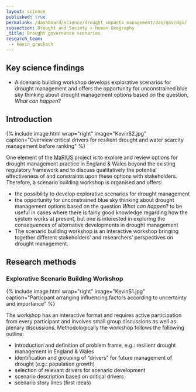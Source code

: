 ```yaml
---
layout: science
published: true
permalink: /dashboard/science/drought_impacts_management/das/gov/dgs/
subsection: Drought and Society > Human Geography
_title: Drought governance scenarios
research_team:
  - kevin_grecksch
---
```


## Key science findings

* A scenario building workshop develops explorative scenarios for drought management and offers the opportunity for unconstrained blue sky thinking about drought management options based on the question, *What can happen?*
 
## Introduction

{% include 
  image.html 
  wrap="right" 
  image="KevinS2.jpg" 
  caption="Overview critical drivers for resilient drought and water scarcity management before ranking"
%}

One element of the <abbr title="Managing the Risks, Impacts and Uncertainties of drought and water Scarcity">MaRIUS</abbr> project is to explore and review options for drought management practice in England & Wales beyond the existing regulatory framework and to discuss qualitatively the potential effectiveness of and constraints upon these options with stakeholders. Therefore, a scenario building workshop is organised and offers:

* the possibility to develop explorative scenarios for drought management
* the opportunity for unconstrained blue sky thinking about drought management options based on the question *What can happen*?
to be useful in cases where there is fairly good knowledge regarding how the system works at present, but one is interested in exploring the consequences of alternative developments in drought management
* The scenario building workshop is an interactive workshop bringing together different stakeholders’ and researchers’ perspectives on drought management.

## Research methods

### Explorative Scenario Building Workshop

{% include 
  image.html 
  wrap="right" 
  image="KevinS1.jpg" 
  caption="Particpant arranging influencing factors according to uncertainty and importance"
%}

The workshop has an interactive format and requires active participation from every participant and involves small group discussions as well as plenary discussions. Methodologically the workshop follows the following outline:

* introduction and definition of problem frame, e.g.: resilient drought management in England & Wales
* identification and grouping of “drivers” for future management of drought (e.g.: population growth)
* selection of relevant drivers for scenario development
* scenario description based on critical drivers
* scenario story lines (first ideas)
<div class="clearfix"></div>
